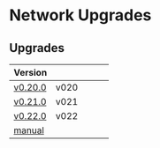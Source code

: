 # Network Upgrades 

## Upgrades
| Version  |   |   |   |   |
|---|---|---|---|---|
| [v0.20.0](v0.20.0/guide.md)   | v020   |   |   |   |
| [v0.21.0](v0.21.0/guide.md)   | v021   |   |   |   |
| [v0.22.0](v0.22.0/guide.md)   | v022   |   |   |   |
| [manual](manual-upgrades/README.md)   |    |   |   |   |



